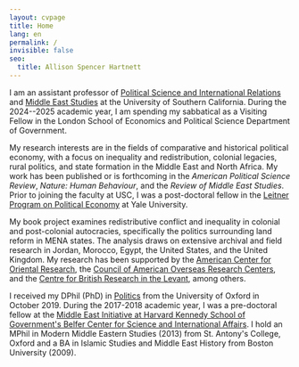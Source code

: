 ```yaml
---
layout: cvpage
title: Home
lang: en
permalink: /
invisible: false
seo:
  title: Allison Spencer Hartnett
---
```


​I am an assistant professor of [Political Science and International Relations](https://dornsife.usc.edu/poir/) and [Middle East Studies](https://dornsife.usc.edu/mdes/) at the University of Southern California. During the 2024--2025 academic year, I am spending my sabbatical as a Visiting Fellow in the London School of Economics and Political Science Department of Government.

My research interests are in the fields of comparative and historical political economy, with a focus on inequality and redistribution, colonial legacies, rural politics, and state formation in the Middle East and North Africa. My work has been published or is forthcoming in the _American Political Science Review_, _Nature: Human Behaviour_, and the _Review of Middle East Studies_. Prior to joining the faculty at USC, I was a post-doctoral fellow in the [Leitner Program on Political Economy](https://leitner.yale.edu/) at Yale University.

My book project examines redistributive conflict and inequality in colonial and post-colonial autocracies, specifically the politics surrounding land reform in MENA states. The analysis draws on extensive archival and field research in Jordan, Morocco, Egypt, the United States, and the United Kingdom. My research has been supported by the [American Center for Oriental Research](https://www.acorjordan.org/), the [Council of American Overseas Research Centers](https://www.caorc.org/), and the [Centre for British Research in the Levant](http://cbrl.org.uk), among others.

I received my DPhil (PhD) in [Politics](https://www.politics.ox.ac.uk/) from the University of Oxford in October 2019. During the 2017-2018 academic year, I was a pre-doctoral fellow at the [Middle East Initiative at Harvard Kennedy School of Government's Belfer Center for Science and International Affairs](https://www.belfercenter.org/project/middle-east-initiative). I hold an MPhil in Modern Middle Eastern Studies (2013) from St. Antony's College, Oxford and a BA in Islamic Studies and Middle East History from Boston University (2009).
